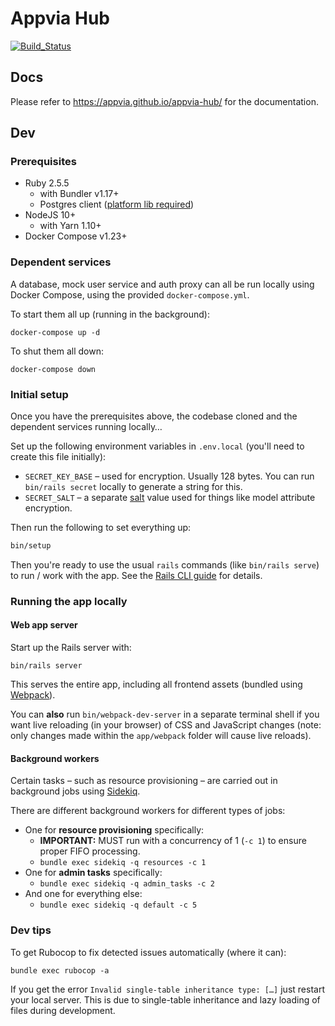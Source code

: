 # Appvia Hub

[![Build_Status](https://circleci.com/gh/appvia/appvia-hub.svg?style=svg&circle-token=ea303efa15990d76dc61bbbed4e4b634b578299f)](https://circleci.com/gh/appvia/appvia-hub)

## Docs

Please refer to https://appvia.github.io/appvia-hub/ for the documentation.

## Dev

### Prerequisites

- Ruby 2.5.5
  - with Bundler v1.17+
  - Postgres client ([platform lib required](https://stackoverflow.com/questions/6040583/cant-find-the-libpq-fe-h-header-when-trying-to-install-pg-gem?answertab=votes#tab-top))
- NodeJS 10+
  - with Yarn 1.10+
- Docker Compose v1.23+

### Dependent services

A database, mock user service and auth proxy can all be run locally using Docker Compose, using the provided `docker-compose.yml`.

To start them all up (running in the background):

```shell
docker-compose up -d
```

To shut them all down:

```shell
docker-compose down
```

### Initial setup

Once you have the prerequisites above, the codebase cloned and the dependent services running locally…

Set up the following environment variables in `.env.local` (you'll need to create this file initially):
- `SECRET_KEY_BASE` – used for encryption. Usually 128 bytes. You can run `bin/rails secret` locally to generate a string for this.
- `SECRET_SALT` – a separate [salt](https://en.wikipedia.org/wiki/Salt_(cryptography)) value used for things like model attribute encryption.

Then run the following to set everything up:

```bash
bin/setup
```

Then you're ready to use the usual `rails` commands (like `bin/rails serve`) to run / work with the app. See the [Rails CLI guide](http://guides.rubyonrails.org/command_line.html) for details.

### Running the app locally

#### Web app server

Start up the Rails server with:

```shell
bin/rails server
```

This serves the entire app, including all frontend assets (bundled using [Webpack](https://webpack.js.org/)).

You can **also** run `bin/webpack-dev-server` in a separate terminal shell if you want live reloading (in your browser) of CSS and JavaScript changes (note: only changes made within the `app/webpack` folder will cause live reloads).

#### Background workers

Certain tasks – such as resource provisioning – are carried out in background jobs using [Sidekiq](https://github.com/mperham/sidekiq).

There are different background workers for different types of jobs:

- One for **resource provisioning** specifically:
  - **IMPORTANT:** MUST run with a concurrency of 1 (`-c 1`) to ensure proper FIFO processing.
  - `bundle exec sidekiq -q resources -c 1`
- One for **admin tasks** specifically:
  - `bundle exec sidekiq -q admin_tasks -c 2`
- And one for everything else:
  - `bundle exec sidekiq -q default -c 5`

### Dev tips

To get Rubocop to fix detected issues automatically (where it can):

```shell
bundle exec rubocop -a
```

If you get the error `Invalid single-table inheritance type: […]` just restart your local server. This is due to single-table inheritance and lazy loading of files during development.
